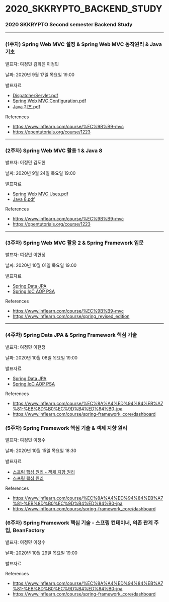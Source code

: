 # 2020_SKKRYPTO_BACKEND_STUDY
### 2020 SKKRYPTO Second semester Backend Study

***
### (1주차) Spring Web MVC 설정 & Spring Web MVC 동작원리 & Java 기초 
발표자: 여정민 김희윤 이정민 <br>

날짜: 2020년 9월 17일 목요일 19:00  

발표자료
<ul>
    <li> <a href="SpringWebMvc/DispatcherServlet.pdf"> DispatcherServlet.pdf</a></li>
    <li> <a href="SpringWebMvc/Spring_Web_MVC_Configuration.pdf"> Spring Web MVC Configuration.pdf</a> </li>
    <li> <a href="Java/java기초.pdf"> Java 기초.pdf</a> </li>
</ul>

References
- https://www.inflearn.com/course/%EC%9B%B9-mvc
- https://opentutorials.org/course/1223
***
### (2주차) Spring Web MVC 활용 1 & Java 8 
발표자: 이정민 김도헌 <br>

날짜: 2020년 9월 24일 목요일 19:00  

발표자료
<ul>
    <li> <a href="SpringWebMvc/Spring_Web_MVC_Uses.pdf"> Spring Web MVC Uses.pdf</a></li>
    <li> <a href="Java/Java%208.pdf"> Java 8.pdf </a> </li>
</ul>

References
- https://www.inflearn.com/course/%EC%9B%B9-mvc
- https://opentutorials.org/course/1223

***
### (3주차) Spring Web MVC 활용 2 & Spring Framework 입문
발표자: 여정민 이현정 <br>

날짜: 2020년 10월 01일 목요일 19:00  

발표자료

<ul>
    <li> <a href="SpringDataJPA/Spring%20Data%20JPA%20(1).pdf"> Spring Data JPA </a></li>
    <li> <a href="SpringFramework/spring%20ioc,aop,psa.pptx"> Spring IoC AOP PSA </a> </li>
</ul>

References
- https://www.inflearn.com/course/%EC%9B%B9-mvc
- https://www.inflearn.com/course/spring_revised_edition
***
### (4주차) Spring Data JPA & Spring Framework 핵심 기술
발표자: 여정민 이현정 <br>

날짜: 2020년 10월 08일 목요일 19:00  


발표자료

<ul>
    <li> <a href="SpringDataJPA/Spring%20Data%20JPA%20(1).pdf"> Spring Data JPA </a></li>
    <li> <a href="SpringFramework/spring%20ioc,aop,psa.pptx"> Spring IoC AOP PSA </a> </li>
</ul>

References
- https://www.inflearn.com/course/%EC%8A%A4%ED%94%84%EB%A7%81-%EB%8D%B0%EC%9D%B4%ED%84%B0-jpa
- https://www.inflearn.com/course/spring-framework_core/dashboard

### (5주차) Spring Framework 핵심 기술 & 객제 지향 원리
발표자: 여정민 이청수 <br>

날짜: 2020년 10월 15일 목요일 18:30  

발표자료

<ul>
    <li> <a href="SpringFramework/Spring%20Object%20Oriented.pdf"> 스프링 핵심 원리 - 객체 지향 원리  </a></li>
    <li> <a href="SpringFramework/spring.pdf"> 스프링 핵심 원리</a> </li>
</ul>


References
- https://www.inflearn.com/course/%EC%8A%A4%ED%94%84%EB%A7%81-%EB%8D%B0%EC%9D%B4%ED%84%B0-jpa
- https://www.inflearn.com/course/spring-framework_core/dashboard

### (6주차) Spring Framework 핵심 기술 - 스프링 컨테이너, 의존 관계 주입, BeanFactory  
발표자: 여정민 이청수 <br>

날짜: 2020년 10월 29일 목요일 19:00 

발표자료

References
- https://www.inflearn.com/course/%EC%8A%A4%ED%94%84%EB%A7%81-%EB%8D%B0%EC%9D%B4%ED%84%B0-jpa
- https://www.inflearn.com/course/spring-framework_core/dashboard

